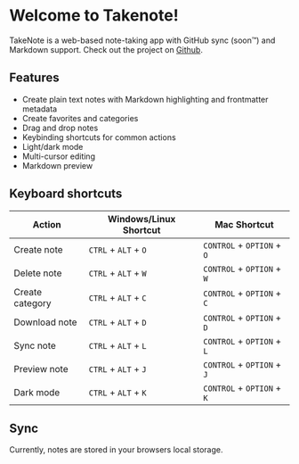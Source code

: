 # Welcome to Takenote!

TakeNote is a web-based note-taking app with GitHub sync (soon™️) and Markdown support. Check out the project on [Github](https://github.com/taniarascia/takenote).

## Features

- Create plain text notes with Markdown highlighting and frontmatter metadata
- Create favorites and categories
- Drag and drop notes
- Keybinding shortcuts for common actions
- Light/dark mode
- Multi-cursor editing
- Markdown preview

## Keyboard shortcuts

| Action          | Windows/Linux Shortcut | Mac Shortcut               |
| --------------- | ---------------------- | -------------------------- |
| Create note     | `CTRL` + `ALT` + `O`   | `CONTROL` + `OPTION` + `O` |
| Delete note     | `CTRL` + `ALT` + `W`   | `CONTROL` + `OPTION` + `W` |
| Create category | `CTRL` + `ALT` + `C`   | `CONTROL` + `OPTION` + `C` |
| Download note   | `CTRL` + `ALT` + `D`   | `CONTROL` + `OPTION` + `D` |
| Sync note       | `CTRL` + `ALT` + `L`   | `CONTROL` + `OPTION` + `L` |
| Preview note    | `CTRL` + `ALT` + `J`   | `CONTROL` + `OPTION` + `J` |
| Dark mode       | `CTRL` + `ALT` + `K`   | `CONTROL` + `OPTION` + `K` |

## Sync

Currently, notes are stored in your browsers local storage.
